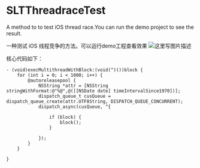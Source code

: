 # SLTThreadraceTest


A method to to test iOS thread race.You can run the demo project to see the result.

一种测试 iOS 线程竞争的方法。可以运行demo工程查看效果
![这里写图片描述](http://img.blog.csdn.net/20170427232100428?watermark/2/text/aHR0cDovL2Jsb2cuY3Nkbi5uZXQvdGFpc2hhbmR1YmE=/font/5a6L5L2T/fontsize/400/fill/I0JBQkFCMA==/dissolve/70/gravity/SouthEast)


核心代码如下：

```
- (void)execMultithreadWithBlock:(void(^)())block {
    for (int i = 0; i < 1000; i++) {
        @autoreleasepool {
            NSString *attr = [NSString stringWithFormat:@"%@",@([[NSDate date] timeIntervalSince1970])];
            dispatch_queue_t cusQueue = dispatch_queue_create(attr.UTF8String, DISPATCH_QUEUE_CONCURRENT);
            dispatch_async(cusQueue, ^{
                
                if (block) {
                    block();
                }
                
            });
        }
    }

}
```
